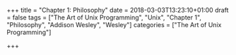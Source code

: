 +++
title = "Chapter 1: Philosophy"
date = 2018-03-03T13:23:10+01:00
draft = false
tags = ["The Art of Unix Programming", "Unix", "Chapter 1", "Philosophy", "Addison Wesley", "Wesley"]
categories = ["The Art of Unix Programming"]

+++

#